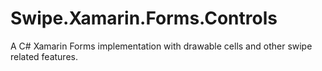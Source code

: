 # Swipe.Xamarin.Forms.Controls
A C# Xamarin Forms implementation with drawable cells and other swipe related features.
